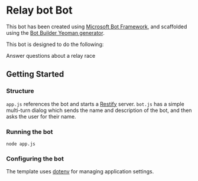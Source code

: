 # Relay bot Bot

This bot has been created using [Microsoft Bot Framework](https://dev.botframework.com), and scaffolded using the [Bot Builder Yeoman generator](https://github.com/GeekTrainer/generator-botbuilder).

This bot is designed to do the following:

Answer questions about a relay race

## Getting Started

### Structure

`app.js` references the bot and starts a [Restify](http://restify.com/) server. `bot.js` has a simple multi-turn dialog which sends the name and description of the bot, and then asks the user for their name.

### Running the bot

```
node app.js
```

### Configuring the bot

The template uses [dotenv](https://github.com/motdotla/dotenv) for managing application settings.